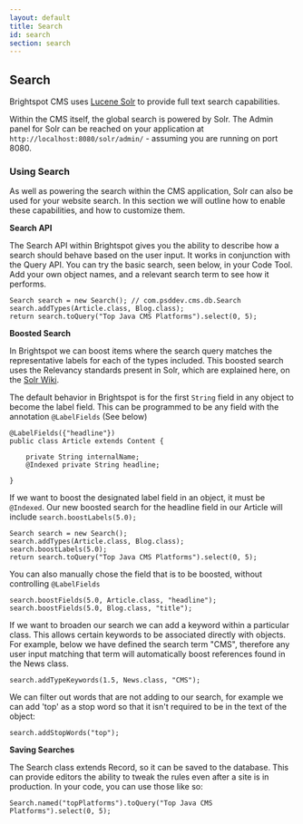 ```yaml
---
layout: default
title: Search
id: search
section: search
---
```


## Search

Brightspot CMS uses [Lucene Solr](http://lucene.apache.org/solr/) to provide full text search capabilities.

Within the CMS itself, the global search is powered by Solr. The Admin panel for Solr can be reached on your application at `http://localhost:8080/solr/admin/` - assuming you are running on port 8080.


### Using Search

As well as powering the search within the CMS application, Solr can also be used for your website search. In this section we will outline how to enable these capabilities, and how to customize them.


**Search API**

The Search API within Brightspot gives you the ability to describe how a search should behave based on the user input. It works in conjunction with the Query API. You can try the basic search, seen below, in your Code Tool. Add your own object names, and a relevant search term to see how it performs.

    Search search = new Search(); // com.psddev.cms.db.Search
	search.addTypes(Article.class, Blog.class);
	return search.toQuery("Top Java CMS Platforms").select(0, 5);
	
**Boosted Search**

In Brightspot we can boost items where the search query matches the representative labels for each of the types included. This boosted search uses the Relevancy standards present in Solr, which are explained here, on the [Solr Wiki](http://wiki.apache.org/solr/SolrRelevancyFAQ#How_can_I_increase_the_score_for_specific_documents). 

The default behavior in Brightspot is for the first `String` field in any object to become the label field. This can be programmed to be any field with the annotation `@LabelFields` (See below) 

	@LabelFields({"headline"})
	public class Article extends Content {

    	private String internalName;
		@Indexed private String headline;

	}


If we want to boost the designated label field in an object, it must be `@Indexed`. Our new boosted search for the headline field in our Article will include `search.boostLabels(5.0);`
	
	Search search = new Search();
	search.addTypes(Article.class, Blog.class);
    search.boostLabels(5.0);
	return search.toQuery("Top Java CMS Platforms").select(0, 5);


You can also manually chose the field that is to be boosted, without controlling `@LabelFields`

	search.boostFields(5.0, Article.class, "headline");
	search.boostFields(5.0, Blog.class, "title");


If we want to broaden our search we can add a keyword within a particular class. This allows certain keywords to be associated directly with objects. For example, below we have defined the search term "CMS", therefore any user input matching that term will automatically boost references found in the News class.

	search.addTypeKeywords(1.5, News.class, "CMS");

We can filter out words that are not adding to our search, for example we can add 'top' as a stop word so that it isn't required to be in the text of the object:

	search.addStopWords("top");



**Saving Searches**

The Search class extends Record, so it can be saved to the database. This can provide editors the ability to tweak the rules even after a site is in production. In your code, you can use those like so:

	Search.named("topPlatforms").toQuery("Top Java CMS Platforms").select(0, 5);


